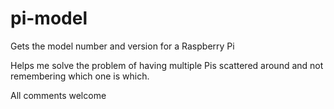 # pi-model
Gets the model number and version for a Raspberry Pi 

Helps me solve the problem of having multiple Pis scattered around and not remembering which one is which.

All comments welcome
